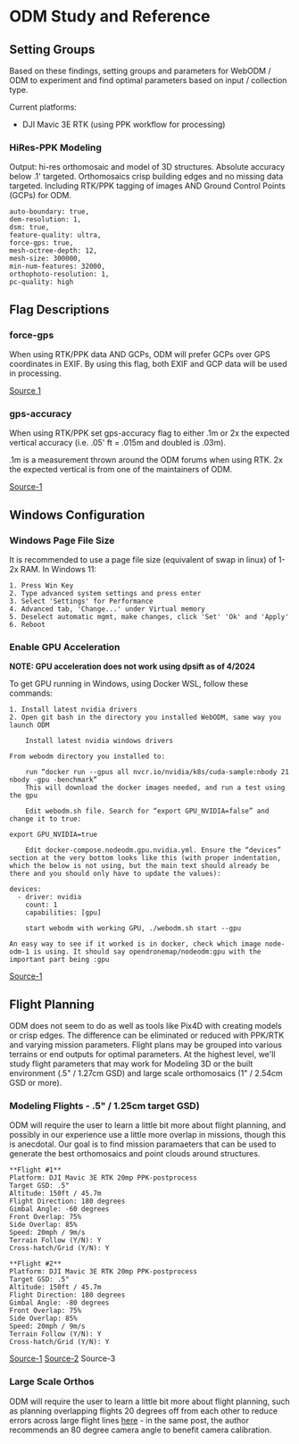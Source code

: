 # ODM Study and Reference

## Setting Groups
Based on these findings, setting groups and parameters for WebODM / ODM to experiment and find optimal parameters based on input / collection type.

Current platforms:
- DJI Mavic 3E RTK (using PPK workflow for processing)

### HiRes-PPK Modeling

Output: hi-res orthomosaic and model of 3D structures. Absolute accuracy below .1' targeted. Orthomosaics crisp building edges and no missing data targeted. Including RTK/PPK tagging of images AND Ground Control Points (GCPs) for ODM.

```
auto-boundary: true,
dem-resolution: 1,
dsm: true,
feature-quality: ultra,
force-gps: true,
mesh-octree-depth: 12,
mesh-size: 300000,
min-num-features: 32000,
orthophoto-resolution: 1,
pc-quality: high
```

## Flag Descriptions

### force-gps
When using RTK/PPK data AND GCPs, ODM will prefer GCPs over GPS coordinates in EXIF. By using this flag, both EXIF and GCP data will be used in processing. 

[Source 1](https://community.opendronemap.org/t/webodm-for-survey-usage/4869)

### gps-accuracy
When using RTK/PPK set gps-accuracy flag to either .1m or 2x the expected vertical accuracy (i.e. .05' ft = .015m and doubled is .03m).

.1m is a measurement thrown around the ODM forums when using RTK. 2x the expected vertical is from one of the maintainers of ODM.

[Source-1](https://community.opendronemap.org/t/odm-settings-gps-accuracy-and-textering-nadir-weight/11059)

## Windows Configuration

### Windows Page File Size

It is recommended to use a page file size (equivalent of swap in linux) of 1-2x RAM. In Windows 11:
```
1. Press Win Key
2. Type advanced system settings and press enter
3. Select 'Settings' for Performance
4. Advanced tab, 'Change...' under Virtual memory
5. Deselect automatic mgmt, make changes, click 'Set' 'Ok' and 'Apply'
6. Reboot
```

### Enable GPU Acceleration
**NOTE: GPU acceleration does not work using dpsift as of 4/2024**

To get GPU running in Windows, using Docker WSL, follow these commands:
```
1. Install latest nvidia drivers
2. Open git bash in the directory you installed WebODM, same way you launch ODM

    Install latest nvidia windows drivers

From webodm directory you installed to:

    run “docker run --gpus all nvcr.io/nvidia/k8s/cuda-sample:nbody 21 nbody -gpu -benchmark”
    This will download the docker images needed, and run a test using the gpu

    Edit webodm.sh file. Search for “export GPU_NVIDIA=false” and change it to true:

export GPU_NVIDIA=true

    Edit docker-compose.nodeodm.gpu.nvidia.yml. Ensure the “devices” section at the very bottom looks like this (with proper indentation, which the below is not using, but the main text should already be there and you should only have to update the values):

devices:
  - driver: nvidia
    count: 1
    capabilities: [gpu]

    start webodm with working GPU, ./webodm.sh start --gpu

An easy way to see if it worked is in docker, check which image node-odm-1 is using. It should say opendronemap/nodeodm:gpu with the important part being :gpu
```

[Source-1](https://community.opendronemap.org/t/windows-docker-gpu/15209/6)

## Flight Planning
ODM does not seem to do as well as tools like Pix4D with creating models or crisp edges. The difference can be eliminated or reduced with PPK/RTK and varying mission parameters. Flight plans may be grouped into various terrains or end outputs for optimal parameters. At the highest level, we'll study flight parameters that may work for Modeling 3D or the built environment (.5" / 1.27cm GSD) and large scale orthomosaics (1" / 2.54cm GSD or more).

### Modeling Flights - .5" / 1.25cm target GSD)
ODM will require the user to learn a little bit more about flight planning, and possibly in our experience use a little more overlap in missions, though this is anecdotal. Our goal is to find mission paramaeters that can be used to generate the best orthomosaics and point clouds around structures. 

```
**Flight #1**
Platform: DJI Mavic 3E RTK 20mp PPK-postprocess
Target GSD: .5"
Altitude: 150ft / 45.7m
Flight Direction: 180 degrees
Gimbal Angle: -60 degrees
Front Overlap: 75%
Side Overlap: 85%
Speed: 20mph / 9m/s
Terrain Follow (Y/N): Y
Cross-hatch/Grid (Y/N): Y

**Flight #2**
Platform: DJI Mavic 3E RTK 20mp PPK-postprocess
Target GSD: .5"
Altitude: 150ft / 45.7m
Flight Direction: 180 degrees
Gimbal Angle: -80 degrees
Front Overlap: 75%
Side Overlap: 85%
Speed: 20mph / 9m/s
Terrain Follow (Y/N): Y
Cross-hatch/Grid (Y/N): Y
```

[Source-1](https://community.opendronemap.org/t/how-can-i-improve-the-quality-of-3d-model/8661)
[Source-2](https://docs.webodm.net/getting-started/image-capture/)
Source-3

### Large Scale Orthos
ODM will require the user to learn a little bit more about flight planning, such as planning overlapping flights 20 degrees off from each other to reduce errors across large flight lines [here](https://smathermather.com/2019/12/16/optimizing-flight-planning-for-calibration/) - in the same post, the author recommends an 80 degree camera angle to benefit camera calibration.
